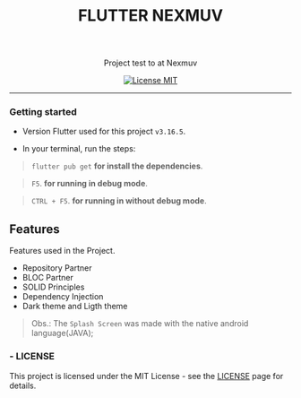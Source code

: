 <h1 align="center">

FLUTTER NEXMUV

</h1>

<br>

<p align="center">Project test to at Nexmuv</p>

<p align="center">
  <a href="https://opensource.org/licenses/MIT">
    <img src="https://img.shields.io/badge/License-MIT-blue.svg" alt="License MIT">
  </a>
</p>

<hr />

### Getting started

- Version Flutter used for this project `v3.16.5`.

- In your terminal, run the steps:

> `flutter pub get` **for install the dependencies**.

> `F5`. **for running in debug mode**.

> `CTRL + F5`. **for running in without debug mode**.

## Features

Features used in the Project.

- Repository Partner
- BLOC Partner
- SOLID Principles
- Dependency Injection
- Dark theme and Ligth theme
<!-- - You can download APK [here](https://drive.google.com/file/d/10iMkZarTw59ph1ND_8RzoNehVhK68aj8/view?usp=sharing) -->

> Obs.: The `Splash Screen` was made with the native android language(JAVA);

### - LICENSE

This project is licensed under the MIT License - see the <a href="https://opensource.org/licenses/MIT" target="_blank">LICENSE</a> page for details.
